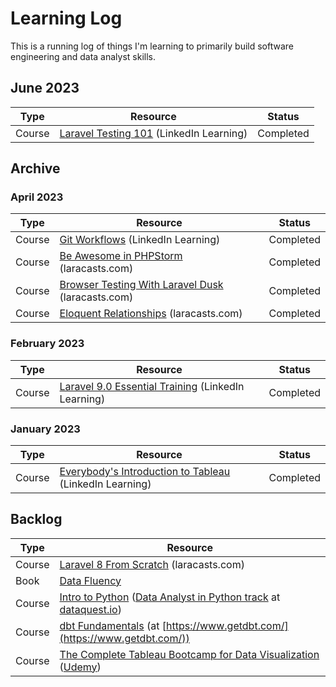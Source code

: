# Learning Log

This is a running log of things I'm learning to primarily build software engineering and data analyst skills.


## June 2023

|Type|Resource|Status|
|---|---|---|
|Course|[Laravel Testing 101](https://www.linkedin.com/learning/laravel-testing-101/introduction-to-testing) (LinkedIn Learning)|Completed|

## Archive

### April 2023

|Type|Resource|Status|
|---|---|---|
|Course|[Git Workflows](https://www.linkedin.com/learning/git-workflows) (LinkedIn Learning)|Completed|
|Course|[Be Awesome in PHPStorm](https://laracasts.com/series/how-to-be-awesome-in-phpstorm) (laracasts.com)|Completed|
|Course|[Browser Testing With Laravel Dusk](https://laracasts.com/series/browser-testing-with-laravel-dusk) (laracasts.com)|Completed|
|Course|[Eloquent Relationships](https://laracasts.com/series/eloquent-relationships) (laracasts.com)|Completed|

### February 2023

|Type|Resource|Status|
|---|---|---|
|Course|[Laravel 9.0 Essential Training](https://www.linkedin.com/learning/laravel-9-0-essential-training) (LinkedIn Learning)|Completed|


### January 2023
|Type|Resource|Status|
|---|---|---|
|Course|[Everybody's Introduction to Tableau](https://www.linkedin.com/learning/everybody-s-introduction-to-tableau) (LinkedIn Learning)|Completed|



## Backlog
|Type|Resource|
|---|---|
|Course|[Laravel 8 From Scratch](https://laracasts.com/series/laravel-8-from-scratch) (laracasts.com)
|Book|[Data Fluency](https://www.juiceanalytics.com/data-fluency)|
|Course|[Intro to Python](https://www.dataquest.io/course/introduction-to-python/) ([Data Analyst in Python track](https://www.dataquest.io/path/data-analyst/) at [dataquest.io](https://www.dataquest.io))|
|Course|[dbt Fundamentals](https://courses.getdbt.com/courses/fundamentals) (at [https://www.getdbt.com/](https://www.getdbt.com/))|
|Course|[The Complete Tableau Bootcamp for Data Visualization](https://www.udemy.com/course/complete-tableau-bootcamp-dashboards/) ([Udemy](https://www.udemy.com))|